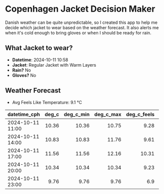 
# Copenhagen Jacket Decision Maker

Danish weather can be quite unpredictable, so I created this app to help me decide which jacket to wear based on the weather forecast. 
It also alerts me when it's cold enough to bring gloves or when I should be ready for rain.

## What Jacket to wear?

- **Datetime**: 2024-10-11 10:58
- **Jacket**: Regular Jacket with Warm Layers
- **Rain?** No
- **Gloves?** No

## Weather Forecast
- Avg Feels Like Temperature: 9.1 °C

| datetime_cph     |   deg_c |   deg_c_min |   deg_c_max |   deg_c_feels | weather   | wind   | rain   |
|:-----------------|--------:|------------:|------------:|--------------:|:----------|:-------|:-------|
| 2024-10-11 11:00 |   10.36 |       10.36 |       10.75 |          9.28 | Clouds    | High   | None   |
| 2024-10-11 14:00 |   10.83 |       10.83 |       11.76 |          9.61 | Clouds    | High   | None   |
| 2024-10-11 17:00 |   11.56 |       11.56 |       12.16 |         10.31 | Clouds    | High   | None   |
| 2024-10-11 20:00 |   10.34 |       10.34 |       10.34 |          9.23 | Clouds    | High   | None   |
| 2024-10-11 23:00 |    9.76 |        9.76 |        9.76 |          6.9  | Clouds    | High   | None   |
        